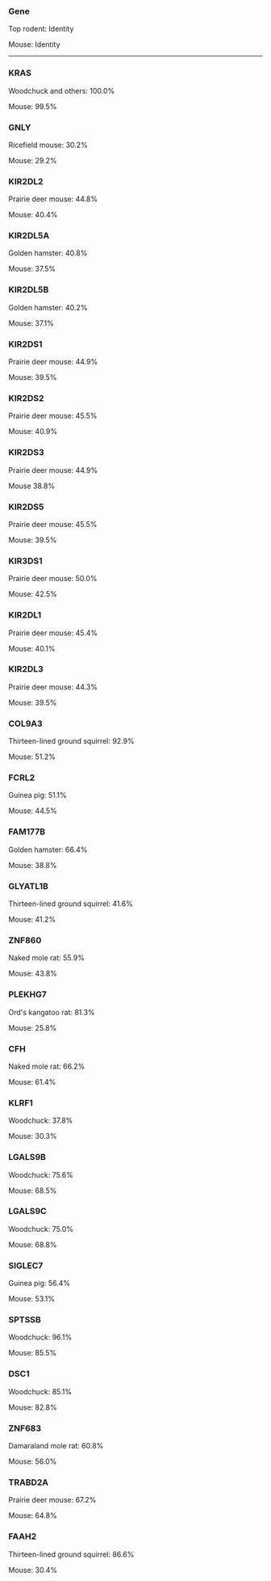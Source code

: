 ### Gene

Top rodent: Identity

Mouse: Identity

---

### KRAS

Woodchuck and others: 100.0%

Mouse: 99.5%

### GNLY

Ricefield mouse: 30.2%

Mouse: 29.2%

### KIR2DL2

Prairie deer mouse: 44.8%

Mouse: 40.4%

### KIR2DL5A

Golden hamster: 40.8%

Mouse: 37.5%

### KIR2DL5B

Golden hamster: 40.2%

Mouse: 37.1%

### KIR2DS1

Prairie deer mouse: 44.9%

Mouse: 39.5%

### KIR2DS2

Prairie deer mouse: 45.5%

Mouse: 40.9%

### KIR2DS3

Prairie deer mouse: 44.9%

Mouse 38.8%

### KIR2DS5

Prairie deer mouse: 45.5%

Mouse: 39.5%

### KIR3DS1

Prairie deer mouse: 50.0%

Mouse: 42.5%

### KIR2DL1

Prairie deer mouse: 45.4%

Mouse: 40.1%

### KIR2DL3

Prairie deer mouse: 44.3%

Mouse: 39.5%

### COL9A3

Thirteen-lined ground squirrel: 92.9%

Mouse: 51.2%

### FCRL2

Guinea pig: 51.1%

Mouse: 44.5%

### FAM177B

Golden hamster: 66.4%

Mouse: 38.8%

### GLYATL1B

Thirteen-lined ground squirrel: 41.6%

Mouse: 41.2%

### ZNF860

Naked mole rat: 55.9%

Mouse: 43.8%

### PLEKHG7

Ord's kangatoo rat: 81.3%

Mouse: 25.8%

### CFH

Naked mole rat: 66.2%

Mouse: 61.4%

### KLRF1

Woodchuck: 37.8%

Mouse: 30.3%

### LGALS9B

Woodchuck: 75.6%

Mouse: 68.5%

### LGALS9C

Woodchuck: 75.0%

Mouse: 68.8%

### SIGLEC7

Guinea pig: 56.4%

Mouse: 53.1%

### SPTSSB

Woodchuck: 96.1%

Mouse: 85.5%

### DSC1

Woodchuck: 85.1%

Mouse: 82.8%

### ZNF683

Damaraland mole rat: 60.8%

Mouse: 56.0%

### TRABD2A

Prairie deer mouse: 67.2%

Mouse: 64.8%

### FAAH2

Thirteen-lined ground squirrel: 86.6%

Mouse: 30.4%
